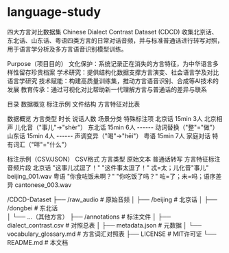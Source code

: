 # language-study
四大方言对比数据集
Chinese Dialect Contrast Dataset (CDCD)
收集北京话、东北话、山东话、粤语四类方言的日常对话音频，并与标准普通话进行转写对照，用于语言学分析及多方言语音识别模型训练。

Purpose（项目目的）
文化保护：系统记录正在消失的方言特征，为中华语言多样性留存珍贵档案
学术研究：提供结构化数据支撑方言演变、社会语言学及对比语言学研究
技术赋能：构建高质量训练集，推动方言语音识别、合成等AI技术的发展
教育传承：通过可视化对比帮助新一代理解方言与普通话的差异与联系


目录
数据概览
标注示例
文件结构
方言特征对比表

数据概览
方言类型	时长	说话人数	场景分类	特殊标注项
北京话	15min	3人	北京相声	儿化音（"事儿"→"shèr"）
东北话	15min	6人	------	动词替换（"整"="做"）
山东话	15min	4人	------	声调变异（"喝"→"hēi"）
粤语	15min	7人	家庭对话	特有词汇（"咩"="什么"）

标注示例（CSV/JSON）
CSV格式
方言类型	原始文本	普通话转写	方言特征标注	音频片段
北京话	"这事儿忒逗了！"	"这件事太逗了！"	忒=太；儿化音"事儿"	beijing_001.wav
粤语	"你食咗饭未啊？"	"你吃饭了吗？"	咗=了；未=吗；语序差异	cantonese_003.wav

/CDCD-Dataset
├── /raw_audio                  # 原始音频
│   ├── /beijing                # 北京话
│   ├── /dongbei                # 东北话  
│   └── ...（其他方言）
├── /annotations                # 标注文件
│   ├── dialect_contrast.csv    # 对照总表
│   ├── metadata.json           # 元数据
│   └── vocabulary_glossary.md  # 方言词汇对照表
├── LICENSE                     # MIT许可证
└── README.md                   # 本文档

